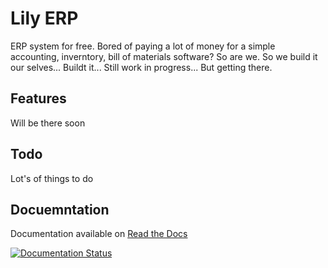 # Lily ERP

ERP system for free.
Bored of paying a lot of money for a simple accounting, inverntory, bill of materials software?
So are we. So we build it our selves... Buildt it... Still work in progress... But getting there.

## Features
Will be there soon

## Todo
Lot's of things to do

## Docuemntation
Documentation available on [Read the Docs](https://lily-erp.readthedocs.io/en/latest/)

[![Documentation Status](https://readthedocs.org/projects/lily-erp/badge/?version=latest)](https://lily-erp.readthedocs.io/en/latest/?badge=latest)
